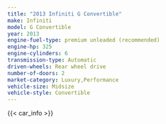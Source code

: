 ```yaml
---
title: "2013 Infiniti G Convertible"
make: Infiniti
model: G Convertible
year: 2013
engine-fuel-type: premium unleaded (recommended)
engine-hp: 325
engine-cylinders: 6
transmission-type: Automatic
driven-wheels: Rear wheel drive
number-of-doors: 2
market-category: Luxury,Performance
vehicle-size: Midsize
vehicle-style: Convertible
---
```


{{< car_info >}}
